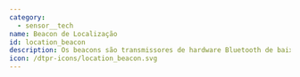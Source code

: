 ```yaml
---
category: 
  - sensor__tech
name: Beacon de Localização
id: location_beacon
description: Os beacons são transmissores de hardware Bluetooth de baixo consumo de energia (LE) que transmitem o seu identificador a dispositivos electrónicos portáteis próximos. A tecnologia permite que os smartphones, tablets e outros dispositivos executem acções quando estão muito próximos de um sinalizador.
icon: /dtpr-icons/location_beacon.svg
---
```

